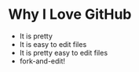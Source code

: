 # Why I Love GitHub

* It is pretty
* It is easy to edit files
* It is pretty easy to edit files
* fork-and-edit!
